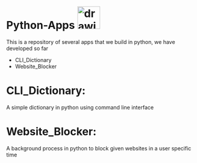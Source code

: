 # Python-Apps  <img src="https://payload.cargocollective.com/1/17/553472/8658837/python_sh-600x600.png" alt="drawing" width="60"/>

This is a repository of several apps that we build in python, we have developed so far
 - CLI_Dictionary
 - Website_Blocker

# CLI_Dictionary:
A simple dictionary in python using command line interface

# Website_Blocker:
A background process in python to block given websites in a user specific time
